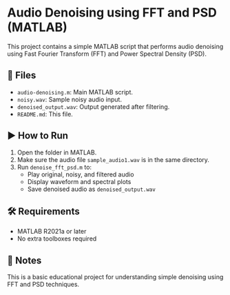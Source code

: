 # Audio Denoising using FFT and PSD (MATLAB)

This project contains a simple MATLAB script that performs audio denoising using Fast Fourier Transform (FFT) and Power Spectral Density (PSD).

## 📁 Files

- `audio-denoising.m`: Main MATLAB script.
- `noisy.wav`: Sample noisy audio input.
- `denoised_output.wav`: Output generated after filtering.
- `README.md`: This file.

## ▶️ How to Run

1. Open the folder in MATLAB.
2. Make sure the audio file `sample_audio1.wav` is in the same directory.
3. Run `denoise_fft_psd.m` to:
   - Play original, noisy, and filtered audio
   - Display waveform and spectral plots
   - Save denoised audio as `denoised_output.wav`

## 🛠 Requirements

- MATLAB R2021a or later
- No extra toolboxes required

## 📌 Notes

This is a basic educational project for understanding simple denoising using FFT and PSD techniques.
